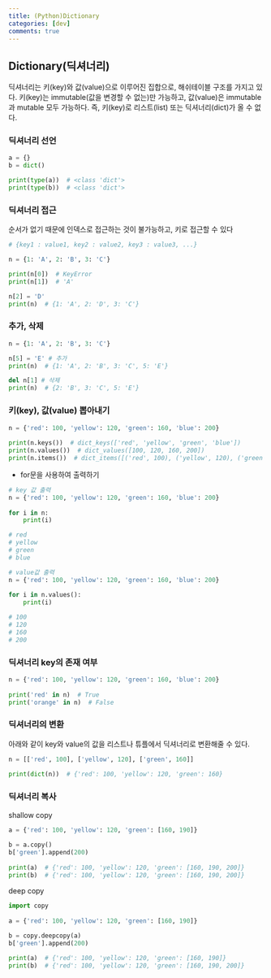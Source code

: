 ```yaml
---
title: (Python)Dictionary 
categories: [dev]
comments: true
---
```


## Dictionary(딕셔너리)
딕셔너리는 키(key)와 값(value)으로 이루어진 집합으로, 해쉬테이블 구조를 가지고 있다.
키(key)는 immutable(값을 변경할 수 없는)만 가능하고, 값(value)은 immutable과 mutable 모두 가능하다. 즉, 키(key)로 리스트(list) 또는 딕셔너리(dict)가 올 수 없다.

### 딕셔너리 선언
```python
a = {}
b = dict()

print(type(a))  # <class 'dict'>
print(type(b))  # <class 'dict'>
```

### 딕셔너리 접근
순서가 없기 때문에 인덱스로 접근하는 것이 불가능하고, 키로 접근할 수 있다
```python
# {key1 : value1, key2 : value2, key3 : value3, ...}

n = {1: 'A', 2: 'B', 3: 'C'}

print(n[0])  # KeyError
print(n[1])  # 'A'

n[2] = 'D'
print(n)  # {1: 'A', 2: 'D', 3: 'C'}
```

### 추가, 삭제
```python
n = {1: 'A', 2: 'B', 3: 'C'}

n[5] = 'E' # 추가
print(n)  # {1: 'A', 2: 'B', 3: 'C', 5: 'E'}

del n[1] # 삭제
print(n)  # {2: 'B', 3: 'C', 5: 'E'}
```

### 키(key), 값(value) 뽑아내기
```python
n = {'red': 100, 'yellow': 120, 'green': 160, 'blue': 200}
  
print(n.keys())  # dict_keys(['red', 'yellow', 'green', 'blue'])
print(n.values())  # dict_values([100, 120, 160, 200])
print(n.items())  # dict_items([('red', 100), ('yellow', 120), ('green', 160), ('blue', 200)])
```  

- for문을 사용하여 출력하기  

```python
# key 값 출력
n = {'red': 100, 'yellow': 120, 'green': 160, 'blue': 200}  
  
for i in n:  
    print(i)

# red
# yellow
# green
# blue
```

```python
# value값 출력
n = {'red': 100, 'yellow': 120, 'green': 160, 'blue': 200}  
  
for i in n.values():  
    print(i)

# 100
# 120
# 160
# 200
```

### 딕셔너리 key의 존재 여부
```python
n = {'red': 100, 'yellow': 120, 'green': 160, 'blue': 200}  
  
print('red' in n)  # True
print('orange' in n)  # False
```

### 딕셔너리의 변환
아래와 같이 key와 value의 값을 리스트나 튜플에서 딕셔너리로 변환해줄 수 있다.
```python
n = [['red', 100], ['yellow', 120], ['green', 160]]  
  
print(dict(n))  # {'red': 100, 'yellow': 120, 'green': 160}
```

### 딕셔너리 복사
shallow copy
```python
a = {'red': 100, 'yellow': 120, 'green': [160, 190]}  
  
b = a.copy()  
b['green'].append(200)  
  
print(a)  # {'red': 100, 'yellow': 120, 'green': [160, 190, 200]}
print(b)  # {'red': 100, 'yellow': 120, 'green': [160, 190, 200]}
```

deep copy
```python
import copy  
  
a = {'red': 100, 'yellow': 120, 'green': [160, 190]}  
  
b = copy.deepcopy(a)  
b['green'].append(200)  

print(a)  # {'red': 100, 'yellow': 120, 'green': [160, 190]}
print(b)  # {'red': 100, 'yellow': 120, 'green': [160, 190, 200]}
```
